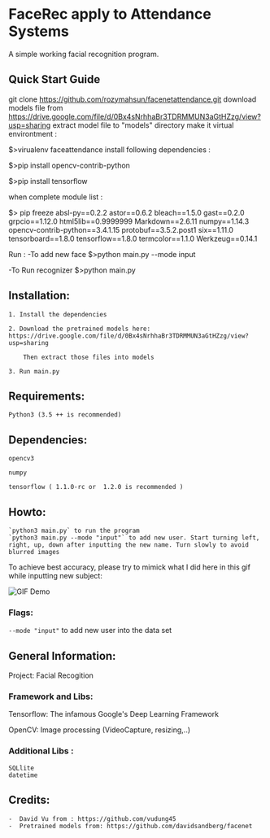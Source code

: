 # FaceRec apply to Attendance Systems

A simple working facial recognition program.

## Quick Start Guide
git clone https://github.com/rozymahsun/facenetattendance.git
download models file  from https://drive.google.com/file/d/0Bx4sNrhhaBr3TDRMMUN3aGtHZzg/view?usp=sharing
extract model file to "models" directory
make it virtual environtment : 

$>virualenv faceattendance
install following dependencies :

$>pip install opencv-contrib-python

$>pip install tensorflow

when complete module list :

$> pip freeze
absl-py==0.2.2
astor==0.6.2
bleach==1.5.0
gast==0.2.0
grpcio==1.12.0
html5lib==0.9999999
Markdown==2.6.11
numpy==1.14.3
opencv-contrib-python==3.4.1.15
protobuf==3.5.2.post1
six==1.11.0
tensorboard==1.8.0
tensorflow==1.8.0
termcolor==1.1.0
Werkzeug==0.14.1

Run :
-To add new face
    $>python main.py --mode input

-To Run recognizer
    $>python main.py
    
## Installation:
    1. Install the dependencies

    2. Download the pretrained models here: https://drive.google.com/file/d/0Bx4sNrhhaBr3TDRMMUN3aGtHZzg/view?usp=sharing
    
        Then extract those files into models

    3. Run main.py

## Requirements:
    Python3 (3.5 ++ is recommended)

## Dependencies:

    opencv3

    numpy

    tensorflow ( 1.1.0-rc or  1.2.0 is recommended )


## Howto:
    `python3 main.py` to run the program
    `python3 main.py --mode "input"` to add new user. Start turning left, right, up, down after inputting the new name. Turn slowly to avoid blurred images

To achieve best accuracy, please try to mimick what I did here in this gif while inputting new subject:
    
![GIF Demo](https://media.giphy.com/media/3o7aD7CZ6C3RLCvLgs/giphy.gif)

        
### Flags:
   `--mode "input"` to add new user into the data set
    


## General Information:
Project: Facial Recogition


### Framework and Libs:

Tensorflow: The infamous Google's Deep Learning Framework

OpenCV: Image processing (VideoCapture, resizing,..)

### Additional Libs :
    SQLlite
    datetime


## Credits:
    -  David Vu from : https://github.com/vudung45
    -  Pretrained models from: https://github.com/davidsandberg/facenet
